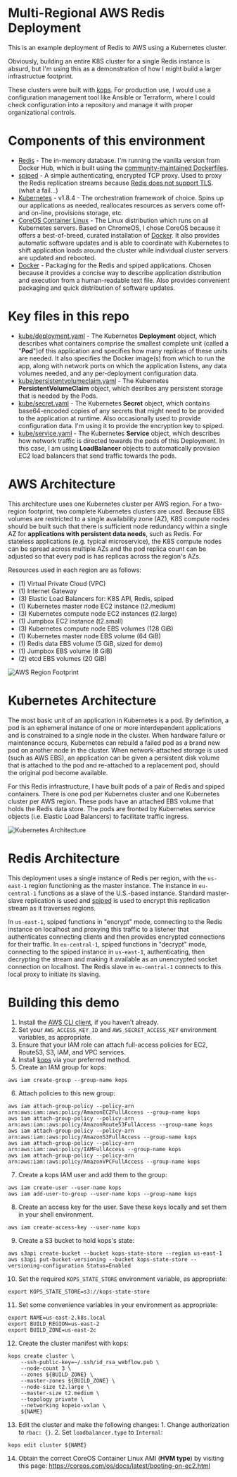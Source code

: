 # Multi-Regional AWS Redis Deployment
This is an example deployment of Redis to AWS using a Kubernetes cluster.

Obviously, building an entire K8S cluster for a single Redis instance is absurd, but I'm using this as a demonstration of how I might build a larger infrastructue footprint. 

These clusters were built with [kops](https://github.com/kubernetes/kops).  For production use, I would use a configuration management tool like Ansible or Terraform, where I could check configuration into a repository and manage it with proper organizational controls.

# Components of this environment
* [Redis](https://github.com/antirez/redis/) - The in-memory database.  I'm running the vanilla version from Docker Hub, which is built using the [community-maintained Dockerfiles](https://github.com/docker-library/redis).
* [spiped](https://github.com/Tarsnap/spiped) - A simple authenticating, encrypted TCP proxy.  Used to proxy the Redis replication streams because [Redis does not support TLS](https://github.com/antirez/redis/issues/2178). (what a fail...)
* [Kubernetes](https://kubernetes.io/) - v1.8.4 - The orchestration framework of choice.  Spins up our applications as needed, reallocates resources as servers come off- and on-line, provisions storage, etc.  
* [CoreOS Container Linux](https://coreos.com/os/docs/latest/) - The Linux distribution which runs on all Kubernetes servers.   Based on ChromeOS, I chose CoreOS because it offers a best-of-breed, curated installation of [Docker](https://www.docker.com/).  It also provides automatic software updates and is able to coordinate with Kubernetes to shift application loads around the cluster while individual cluster servers are updated and rebooted.
* [Docker](https://www.docker.com/) - Packaging for the Redis and spiped applications.  Chosen because it provides a concise way to describe application distribution and execution from a human-readable text file.  Also provides convenient packaging and quick distribution of software updates.

# Key files in this repo
* [kube/deployment.yaml](https://github.com/chrissnell/redis-demo-deployment/blob/master/kube/deployment.yaml) - The Kubernetes **Deployment** object, which describes what containers comprise the smallest complete unit (called a "**Pod**")of this application and specifies how many replicas of these units are needed.  It also specifies the Docker image(s) from which to run the app, along with network ports on which the application listens, any data volumes needed, and any per-deployment configuration data.
* [kube/persistentvolumeclaim.yaml](https://github.com/chrissnell/redis-demo-deployment/blob/master/kube/persistentvolumeclaim.yaml) - The Kubernetes **PersistentVolumeClaim** object, which desribes any persistent storage that is needed by the Pods.
* [kube/secret.yaml](https://github.com/chrissnell/redis-demo-deployment/blob/master/kube/secret.yaml) - The Kubernetes **Secret** object, which contains base64-encoded copies of any secrets that might need to be provided to the application at runtime.  Also occasionally used to provide configuration data.  I'm using it to provide the encryption key to spiped.
* [kube/service.yaml](https://github.com/chrissnell/redis-demo-deployment/blob/master/kube/service.yaml) - The Kubernetes **Service** object, which describes how network traffic is directed towards the pods of this Deployment.  In this case, I am using **LoadBalancer** objects to automatically provision EC2 load balancers that send traffic towards the pods.

# AWS Architecture
This architecture uses one Kubernetes cluster per AWS region.  For a two-region footprint, two complete Kubernetes clusters are used.  Because EBS volumes are restricted to a single availability zone (AZ), K8S compute nodes should be built such that there is sufficient node redundancy within a single AZ for **applications with persistent data needs**, such as Redis.  For stateless applications (e.g. typical microservice), the K8S compute nodes can be spread across multiple AZs and the pod replica count can be adjusted so that every pod is has replicas across the region's AZs.

Resources used in each region are as follows:

* (1) Virtual Private Cloud (VPC)
* (1) Internet Gateway
* (3) Elastic Load Balancers for: K8S API, Redis, spiped
* (1) Kubernetes master node EC2 instance (t2.medium)
* (3) Kubernetes compute node EC2 instances (t2.large)
* (1) Jumpbox EC2 instance (t2.small)
* (3) Kubernetes compute node EBS volumes (128 GiB)
* (1) Kubernetes master node EBS volume (64 GiB)
* (1) Redis data EBS volume (5 GiB, sized for demo)
* (1) Jumpbox EBS volume (8 GiB)
* (2) etcd EBS volumes (20 GiB)

![AWS Region Footprint](https://chrissnell.com/webflow/aws-vpc.png "AWS Region Footprint")

# Kubernetes Architecture
The most basic unit of an application in Kubernetes is a pod.  By definition, a pod is an ephemeral instance of one or more interdependent applications and is constrained to a single node in the cluster.  When hardware failure or maintenance occurs, Kubernetes can rebuild a failed pod as a brand new pod on another node in the cluster.  When network-attached storage is used (such as AWS EBS), an application can be given a persistent disk volume that is attached to the pod and re-attached to a replacement pod, should the original pod become available.  

For this Redis infrastructure, I have built pods of a pair of Redis and spiped containers.  There is one pod per Kubernetes cluster and one Kubernetes cluster per AWS region.  These pods have an attached EBS volume that holds the Redis data store.  The pods are fronted by Kubernetes service objects (i.e. Elastic Load Balancers) to facilitate traffic ingress.

![Kubernetes Architecture](https://chrissnell.com/webflow/k8s-arch.png?2 "Kubernetes Architecture")

# Redis Architecture
This deployment uses a single instance of Redis per region, with the `us-east-1` region functioning as the master instance.  The instance in `eu-central-1` functions as a slave of the U.S.-based instance.  Standard master-slave replication is used and [spiped](https://github.com/Tarsnap/spiped) is used to encrypt this replication stream as it traverses regions.  

In `us-east-1`, spiped functions in "encrypt" mode, connecting to the Redis instance on localhost and proxying this traffic to a listener that authenticates connecting clients and then provides encrypted connections for their traffic.  In `eu-central-1`, spiped functions in "decrypt" mode, connecting to the spiped instance in `us-east-1`, authenticating, then decrypting the stream and making it available as an unencrypted socket connection on localhost.  The Redis slave in `eu-central-1` connects to this local proxy to initiate its slaving.

# Building this demo
1. Install the [AWS CLI client](https://aws.amazon.com/cli/), if you haven't already.
2. Set your `AWS_ACCESS_KEY_ID` and `AWS_SECRET_ACCESS_KEY` environment variables, as appropriate. 
3. Ensure that your IAM role can attach full-access policies for EC2, Route53, S3, IAM, and VPC services.
4. Install [kops](https://github.com/kubernetes/kops) via your preferred method.
5. Create an IAM group for kops:
```
aws iam create-group --group-name kops
```
6. Attach policies to this new group:
```
aws iam attach-group-policy --policy-arn arn:aws:iam::aws:policy/AmazonEC2FullAccess --group-name kops
aws iam attach-group-policy --policy-arn arn:aws:iam::aws:policy/AmazonRoute53FullAccess --group-name kops
aws iam attach-group-policy --policy-arn arn:aws:iam::aws:policy/AmazonS3FullAccess --group-name kops
aws iam attach-group-policy --policy-arn arn:aws:iam::aws:policy/IAMFullAccess --group-name kops
aws iam attach-group-policy --policy-arn arn:aws:iam::aws:policy/AmazonVPCFullAccess --group-name kops
```
7. Create a kops IAM user and add them to the group:
```
aws iam create-user --user-name kops
aws iam add-user-to-group --user-name kops --group-name kops
```
8. Create an access key for the user.  Save these keys locally and set them in your shell environment.
```
aws iam create-access-key --user-name kops
```
9. Create a S3 bucket to hold kops's state:
```
aws s3api create-bucket --bucket kops-state-store --region us-east-1
aws s3api put-bucket-versioning --bucket kops-state-store --versioning-configuration Status=Enabled
```
10. Set the required `KOPS_STATE_STORE` environment variable, as appropriate:
```
export KOPS_STATE_STORE=s3://kops-state-store
```
11. Set some convenience variables in your environment as appropriate:
```
export NAME=us-east-2.k8s.local
export BUILD_REGION=us-east-2
export BUILD_ZONE=us-east-2c
```
12. Create the cluster manifest with kops:
```
kops create cluster \
    --ssh-public-key=~/.ssh/id_rsa_webflow.pub \
    --node-count 3 \
    --zones ${BUILD_ZONE} \
    --master-zones ${BUILD_ZONE} \
    --node-size t2.large \
    --master-size t2.medium \
    --topology private \
    --networking kopeio-vxlan \
    ${NAME}
```
13. Edit the cluster and make the following changes: 1. Change authorization to `rbac: {}`.  2.  Set `loadbalancer.type` to `Internal`:
```
kops edit cluster ${NAME}
```
14. Obtain the correct CoreOS Container Linux AMI (**HVM type**) by visiting this page:  https://coreos.com/os/docs/latest/booting-on-ec2.html
